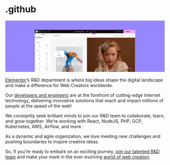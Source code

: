 # .github

![screenshot](https://raw.githubusercontent.com/elementor/.github/main/profile/cover.png)

[Elementor](https://elementor.com)’s R&D department is where big ideas shape the digital landscape and make a difference for Web Creators worldwide.

Our [developers and engineers](https://developers.elementor.com/) are at the forefront of cutting-edge Internet technology, delivering innovative solutions that reach and impact millions of people at the speed of the web!

We constantly seek brilliant minds to join our R&D team to collaborate, learn, and grow together. We’re working with React, NodeJS, PHP, GCP, Kubernetes, AWS, Airflow, and more.

As a dynamic and agile organization, we love meeting new challenges and pushing boundaries to inspire creative ideas.

So, If you’re ready to embark on an exciting journey, [join our talented R&D team](https://elementor.careers/) and make your mark in the ever-evolving [world of web creation](https://playground.elementor.com/).
